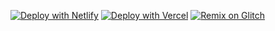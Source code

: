 [![Deploy with Netlify](https://www.netlify.com/img/deploy/button.svg)](https://app.netlify.com/start/deploy?repository=https://github.com/BigfootsGS/BigfootsGS.github.io)
[![Deploy with Vercel](https://vercel.com/button)](https://vercel.com/new/clone?repository-url=https://github.com/BigfootsGS/BigfootsGS.github.io)
  [![Remix on Glitch](https://raw.githubusercontent.com/BinBashBanana/deploy-buttons/master/buttons/remade/glitch.svg)](https://glitch.com/edit/#!/import/github/BigfootsGS/BigfootsGS.github.io)

